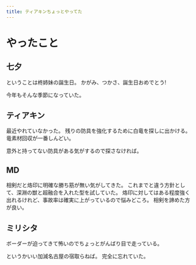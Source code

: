 ```yaml
---
title: ティアキンちょっとやってた
---
```


# やったこと

## 七夕

ということは柊姉妹の誕生日。
かがみ、つかさ、誕生日おめでとう!

今年もそんな季節になっていた。

## ティアキン

最近やれていなかった。
残りの防具を強化するために白竜を探しに出かける。
竜素材回収が一番しんどい。

意外と持ってない防具がある気がするので探さなければ。

## MD

相剣だと烙印に明確な勝ち筋が無い気がしてきた。
これまでと違う方針として、深淵の獣と超融合を入れた型を試していた。
烙印に対してはある程度強く出れるけれど、事故率は確実に上がっているので悩みどころ。
相剣を諦めた方が良い。

## ミリシタ

ボーダーが迫ってきて怖いのでちょっとがんばり目で走っている。

というかいい加減名古屋の宿取らねば。
完全に忘れていた。

